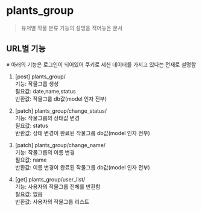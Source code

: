 # plants_group

> 유저별 작물 분류 기능의 설명을 적어놓은 문서

## URL별 기능
※ 아래의 기능은 로그인이 되어있어 쿠키로 세션 데이터를 가지고 있다는 전재로 설명함
1. [post] plants_group/ \
기능: 작물그룹 생성 \
필요값: date,name,status \
반환값: 작물그룹 db값(model 인자 전부) 


2. [patch] plants_group/change_status/ \
기능: 작물그룹의 상태값 변경 \
필요값: status \
반환값: 상태 변경이 완료된 작물그룹 db값(model 인자 전부)


3. [patch] plants_group/change_name/ \
기능: 작물그룹의 이름 변경 \
필요값: name \
반환값: 이름 변경이 완료된 작물그룹 db값(model 인자 전부)


4. [get] plants_group/user_list/ \
기능: 사용자의 작물그룹 전체를 반환함 \
필요값: 없음 \
반환값: 사용자의 작물그룹 리스트  
